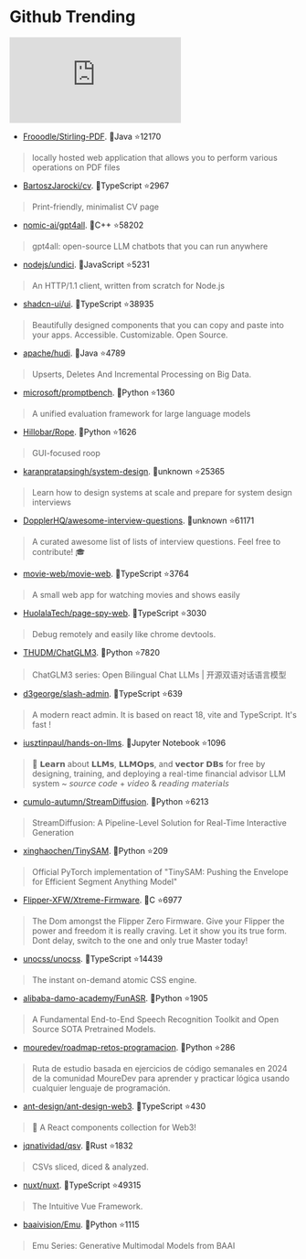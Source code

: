 # Github Trending 
 ![daily-bing](https://api.isoyu.com/bing_images.php) 
 - [Frooodle/Stirling-PDF](https://github.com/Frooodle/Stirling-PDF). 💪Java ⭐12170 
 > locally hosted web application that allows you to perform various operations on PDF files 
 - [BartoszJarocki/cv](https://github.com/BartoszJarocki/cv). 💪TypeScript ⭐2967 
 > Print-friendly, minimalist CV page 
 - [nomic-ai/gpt4all](https://github.com/nomic-ai/gpt4all). 💪C++ ⭐58202 
 > gpt4all: open-source LLM chatbots that you can run anywhere 
 - [nodejs/undici](https://github.com/nodejs/undici). 💪JavaScript ⭐5231 
 > An HTTP/1.1 client, written from scratch for Node.js 
 - [shadcn-ui/ui](https://github.com/shadcn-ui/ui). 💪TypeScript ⭐38935 
 > Beautifully designed components that you can copy and paste into your apps. Accessible. Customizable. Open Source. 
 - [apache/hudi](https://github.com/apache/hudi). 💪Java ⭐4789 
 > Upserts, Deletes And Incremental Processing on Big Data. 
 - [microsoft/promptbench](https://github.com/microsoft/promptbench). 💪Python ⭐1360 
 > A unified evaluation framework for large language models 
 - [Hillobar/Rope](https://github.com/Hillobar/Rope). 💪Python ⭐1626 
 > GUI-focused roop 
 - [karanpratapsingh/system-design](https://github.com/karanpratapsingh/system-design). 💪unknown ⭐25365 
 > Learn how to design systems at scale and prepare for system design interviews 
 - [DopplerHQ/awesome-interview-questions](https://github.com/DopplerHQ/awesome-interview-questions). 💪unknown ⭐61171 
 > A curated awesome list of lists of interview questions. Feel free to contribute! 🎓 
 - [movie-web/movie-web](https://github.com/movie-web/movie-web). 💪TypeScript ⭐3764 
 > A small web app for watching movies and shows easily 
 - [HuolalaTech/page-spy-web](https://github.com/HuolalaTech/page-spy-web). 💪TypeScript ⭐3030 
 > Debug remotely and easily like chrome devtools. 
 - [THUDM/ChatGLM3](https://github.com/THUDM/ChatGLM3). 💪Python ⭐7820 
 > ChatGLM3 series: Open Bilingual Chat LLMs | 开源双语对话语言模型 
 - [d3george/slash-admin](https://github.com/d3george/slash-admin). 💪TypeScript ⭐639 
 > A modern react admin. It is based on react 18, vite and TypeScript. It's fast ! 
 - [iusztinpaul/hands-on-llms](https://github.com/iusztinpaul/hands-on-llms). 💪Jupyter Notebook ⭐1096 
 > 🦖 𝗟𝗲𝗮𝗿𝗻 about 𝗟𝗟𝗠𝘀, 𝗟𝗟𝗠𝗢𝗽𝘀, and 𝘃𝗲𝗰𝘁𝗼𝗿 𝗗𝗕𝘀 for free by designing, training, and deploying a real-time financial advisor LLM system ~ 𝘴𝘰𝘶𝘳𝘤𝘦 𝘤𝘰𝘥𝘦 + 𝘷𝘪𝘥𝘦𝘰 & 𝘳𝘦𝘢𝘥𝘪𝘯𝘨 𝘮𝘢𝘵𝘦𝘳𝘪𝘢𝘭𝘴 
 - [cumulo-autumn/StreamDiffusion](https://github.com/cumulo-autumn/StreamDiffusion). 💪Python ⭐6213 
 > StreamDiffusion: A Pipeline-Level Solution for Real-Time Interactive Generation 
 - [xinghaochen/TinySAM](https://github.com/xinghaochen/TinySAM). 💪Python ⭐209 
 > Official PyTorch implementation of "TinySAM: Pushing the Envelope for Efficient Segment Anything Model" 
 - [Flipper-XFW/Xtreme-Firmware](https://github.com/Flipper-XFW/Xtreme-Firmware). 💪C ⭐6977 
 > The Dom amongst the Flipper Zero Firmware. Give your Flipper the power and freedom it is really craving. Let it show you its true form. Dont delay, switch to the one and only true Master today! 
 - [unocss/unocss](https://github.com/unocss/unocss). 💪TypeScript ⭐14439 
 > The instant on-demand atomic CSS engine. 
 - [alibaba-damo-academy/FunASR](https://github.com/alibaba-damo-academy/FunASR). 💪Python ⭐1905 
 > A Fundamental End-to-End Speech Recognition Toolkit and Open Source SOTA Pretrained Models. 
 - [mouredev/roadmap-retos-programacion](https://github.com/mouredev/roadmap-retos-programacion). 💪Python ⭐286 
 > Ruta de estudio basada en ejercicios de código semanales en 2024 de la comunidad MoureDev para aprender y practicar lógica usando cualquier lenguaje de programación. 
 - [ant-design/ant-design-web3](https://github.com/ant-design/ant-design-web3). 💪TypeScript ⭐430 
 > 🥳 A React components collection for Web3! 
 - [jqnatividad/qsv](https://github.com/jqnatividad/qsv). 💪Rust ⭐1832 
 > CSVs sliced, diced & analyzed. 
 - [nuxt/nuxt](https://github.com/nuxt/nuxt). 💪TypeScript ⭐49315 
 > The Intuitive Vue Framework. 
 - [baaivision/Emu](https://github.com/baaivision/Emu). 💪Python ⭐1115 
 > Emu Series: Generative Multimodal Models from BAAI 
 